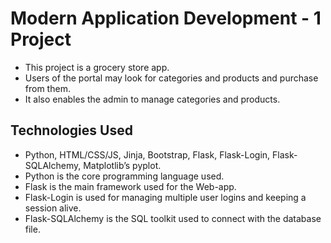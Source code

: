 # Modern Application Development - 1 Project
- This project is a grocery store app.
- Users of the portal may look for categories and products and purchase from them.
- It also  enables the admin to manage categories and products.

## Technologies Used
- Python, HTML/CSS/JS, Jinja, Bootstrap, Flask, Flask-Login, Flask-SQLAlchemy, Matplotlib’s pyplot.  
- Python is the core programming language used.  
- Flask is the main framework used for the Web-app.  
- Flask-Login is used for managing multiple user logins and keeping a session alive.  
- Flask-SQLAlchemy is the SQL toolkit used to connect with the database file.

